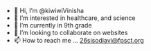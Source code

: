- 👋 Hi, I’m @kiwiwiVinisha
- 👀 I’m interested in healthcare, and science
- 🌱 I’m currently in 9th grade
- 💞️ I’m looking to collaborate on websites
- 📫 How to reach me ... 26sisodiavi@fpsct.org

<!---
kiwiwiVinisha/kiwiwiVinisha is a ✨ special ✨ repository because its `README.md` (this file) appears on your GitHub profile.
You can click the Preview link to take a look at your changes.
--->
